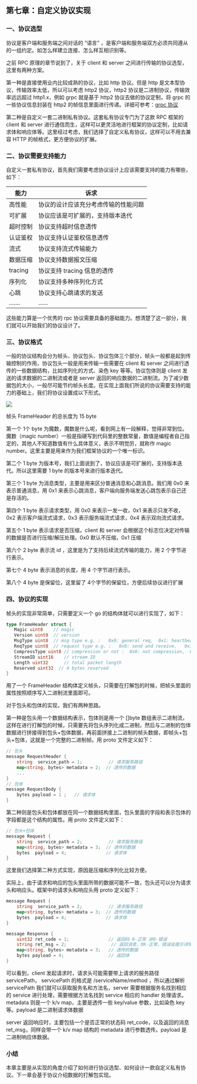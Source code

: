 ## 第七章：自定义协议实现

### 一、协议选型

协议是客户端和服务端之间对话的 “语言” ，是客户端和服务端双方必须共同遵从的一组约定。如怎么样建立连接、怎么样互相识别等。

之前 RPC 原理的章节说到了，关于 client 和 server 之间进行传输的协议选型，这里有两种方案。

第一种是直接使用业内比较成熟的协议，比如 http 协议。但是 http 是文本型协议，传输效率太低，所以可以考虑 http2 协议，http2 协议是二进制协议，传输效率远远超过 http1.x，例如 grpc 就是基于 http2 协议去做的协议定制，将 grpc 的一些协议信息封装在 http2 的帧信息里面进行传递。详细可参考：[grpc 协议](https://github.com/grpc/grpc/blob/master/doc/PROTOCOL-HTTP2.md)

第二种是自定义一套二进制私有协议。这套私有协议专门为了这款 RPC 框架的 client 和 server 进行通信而生，这样可以更灵活地进行框架的协议定制，比如请求体和响应体等。这里经过考虑，我们选择了自定义私有协议，这样可以不用去兼容 HTTP 的帧格式，更方便协议的扩展。

### 二、协议需要支持能力

自定义一套私有协议，首先我们需要考虑协议设计上应该需要支持的能力有哪些，如下：

| 能力     | 诉求                                 |
| -------- | ------------------------------------ |
| 高性能   | 协议的设计应该充分考虑传输的性能问题 |
| 可扩展   | 协议应该是可扩展的，支持版本迭代     |
| 超时控制 | 协议支持超时信息透传                 |
| 认证鉴权 | 协议支持认证鉴权信息透传             |
| 流式     | 协议支持流式传输能力                 |
| 数据压缩 | 协议支持数据报文压缩                 |
| tracing  | 协议支持 tracing 信息的透传          |
| 序列化   | 协议支持多种序列化方式               |
| 心跳     | 协议支持心跳请求的发送               |
| .......  | ......                               |

这些能力算是一个优秀的 rpc 协议需要具备的基础能力。想清楚了这一部分，我们就可以开始我们的协议设计了。

### 三、协议格式

一般的协议结构会分为帧头、协议包头、协议包体三个部分，帧头一般都是起到传输控制的作用，协议包头一般是用来传输一些需要在 client 和 server 之间进行透传的一些数据结构，比如序列化的方式、染色 key 等等。协议包体则是 client 发送的请求数据的二进制流或者是 server 返回的响应数据的二进制流。为了减少数据包的大小，一般尽可能节约帧头长度。在实现上面我们所说的协议需要支持的能力的基础上，我们将协议设置成以下形式。


![](https://user-gold-cdn.xitu.io/2020/4/11/17164dccda827bf1?w=1702&h=712&f=jpeg&s=102132)

帧头 FrameHeader 的总长度为 15 byte 

第一个 1个 byte 为魔数，魔数是什么呢，看到网上有一段解释，觉得非常到位。魔数（magic number）一般是指硬写到代码里的整数常量，数值是编程者自己指定的，其他人不知道数值有什么具体意义，表示不明觉厉，就称作 magic number。这里主要是用来作为我们框架协议的一个唯一标识。

第二个 1 byte 为版本号，我们上面说到了，协议应该是可扩展的，支持版本迭代。所以这里需要 1 byte 的版本号来进行版本迭代。

第三个 1 byte 为消息类型，主要是用来区分普通消息和心跳消息。我们用 0x0 来表示普通消息，用 0x1 来表示心跳消息，客户端向服务端发送心跳包表示自己还是存活的。

第四个 1 byte 表示请求类型，用 0x0 来表示一发一收，0x1 来表示只发不收，0x2 表示客户端流式请求，0x3 表示服务端流式请求，0x4 表示双向流式请求。

第五个 1 byte 表示请求是否压缩，client 和 server 会根据这个标志位决定对传输的数据是否进行压缩/解压处理。0x0 默认不压缩，0x1 压缩

第六个 2 byte 表示流 id ，这里是为了支持后续流式传输的能力，用 2 个字节进行表示。

第七个 4 byte 表示消息的长度，用 4 个字节进行表示。

第八个 4 byte 是保留位，这里留了 4个字节的保留位，方便后续协议进行扩展

### 四、协议的实现

帧头的实现非常简单，只需要定义一个 go 的结构体就可以进行实现了，如下：

```go
type FrameHeader struct {
   Magic uint8    // magic
   Version uint8  // version
   MsgType uint8  // msg type e.g. :   0x0: general req,  0x1: heartbeat
   ReqType uint8  // request type e.g. :   0x0: send and receive,   0x1: send but not receive,  0x2: client stream request, 0x3: server stream request, 0x4: bidirectional streaming request
   CompressType uint8 // compression or not :  0x0: not compression,  0x1: compression
   StreamID uint16    // stream ID
   Length uint32      // total packet length
   Reserved uint32  // 4 bytes reserved
}
```

用了一个 FrameHeader 结构体定义帧头，只需要在打解包的时候，把帧头里面的属性按照顺序写入二进制流里面即可。

对于包头和包体的实现，我们有两种思路。

第一种是包头用一个数据结构表示，包体则是用一个 []byte 数组表示二进制流，这样在进行打解包的时候，只需要先将包头序列化成二进制，然后与二进制的包体数据进行拼接得到包头+包体数据，再前面拼接上二进制的帧头数据，即帧头+包头+包体，这就是一个完整的二进制帧。用 proto 文件定义如下：

```go
// 包头
message RequestHeader {
    string  service_path = 1;          // 请求服务路径
    map<string, bytes> metadata = 2;  // 透传的数据
    ...
}
// 包体
message RequestBody {
  	bytes payload = 1 ;   // 请求体
}                
```

第二种则是包头和包体都放在同一个数据结构里面，包头里面的字段和表示包体的字段都是这个结构的属性。用 proto 文件定义如下：

```go
// 包头+包体
message Request {
    string  service_path = 2;          // 请求服务路径
    map<string, bytes> metadata = 3;  // 透传的数据
    bytes  payload = 4;               // 请求体
}
```

这里我们选择第二种方式实现，原因是压缩和序列化比较方便。

实际上，由于请求和响应的包头里面所带的数据可能不一致，包头还可以分为请求头和响应头。框架中的请求头和响应头用 proto 定义如下：

```go
message Request {
    string  service_path = 2;          // 请求服务路径
    map<string, bytes> metadata = 3;  // 透传的数据
    bytes  payload = 4;               // 请求体
}

message Response {
    uint32 ret_code = 1;               // 返回码 0-正常 非0-错误
    string ret_msg = 2;                 // 返回消息，OK-正常，错误会提示详情
    map<string, bytes> metadata = 3;   // 透传的数据
    bytes payload = 4;                 // 返回体
}
```

可以看到，client 发起请求时，请求头可能需要带上请求的服务路径 servicePath， servicePath 的格式是 /serviceName/method ，所以通过解析 servicePath 我们就可以获取服务名和方法名，server 需要根据服务名找到相应的 service 进行处理，需要根据方法名找到 service 相应的 handler 处理请求。 metadata 则是一个 k/v map，主要是透传一些 key/value 参数，比如染色 key 等。payload 是二进制请求体数据

server 返回响应时，主要包括一个是否正常的状态码 ret_code，以及返回的消息 ret_msg，同样会带一个 k/v map 结构的 metadata 进行参数透传。payload 是二进制响应体数据。



### 小结

本章主要是从实现的角度介绍了如何进行协议选型、如何设计一款自定义私有协议。下一章会基于协议介绍数据的打解包实现。

